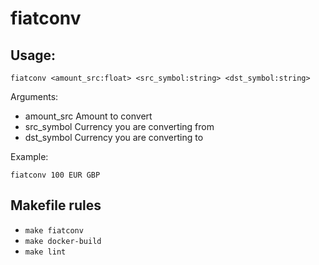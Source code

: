# fiatconv

## Usage: 

`fiatconv <amount_src:float> <src_symbol:string> <dst_symbol:string>`

Arguments:
*  amount_src  Amount to convert
*  src_symbol  Currency you are converting from
*  dst_symbol  Currency you are converting to

Example:

`fiatconv 100 EUR GBP`

## Makefile rules
* `make fiatconv`
* `make docker-build`
* `make lint`
